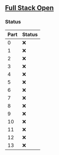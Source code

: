 ## [Full Stack Open](https://fullstackopen.com/en/)


### Status

| Part | Status |
| ---- | ------ |
| 0    | ❌     |
| 1    | ❌     |
| 2    | ❌     |
| 3    | ❌     |
| 4    | ❌     |
| 5    | ❌     |
| 6    | ❌     |
| 7    | ❌     |
| 8    | ❌     |
| 9    | ❌     |
| 10    | ❌     |
| 11    | ❌     |
| 12    | ❌     |
| 13    | ❌     |
